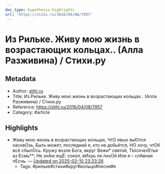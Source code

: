 ```yaml
---
doc_type: hypothesis-highlights
url: 'https://stihi.ru/2016/04/08/7957'
---
```

# Из Рильке. Живу мою жизнь в возрастающих кольцах.. (Алла Разживина) / Стихи.ру

## Metadata
- Author: [stihi.ru]()
- Title: Из Рильке. Живу мою жизнь в возрастающих кольцах.. (Алла Разживина) / Стихи.ру
- Reference: https://stihi.ru/2016/04/08/7957
- Category: #article

## Highlights
- Живу мою жизнь в возрастающих кольцах, ЧтО явью вьЮтся насквОзь, Быть может, последний я, кто не добьётся, НО хочу, чтОб всё сбылОсь. Кружу возле Бога, вкруг Вежи* святой, ТЫсячелЕтья аз Есмь**; Не знАю ещЁ: сокол, вИхрь ли лихОй Или я – слАвная пЕснь. — [Updated on 2025-02-10 23:23:26](https://hyp.is/4lw_3ufsEe-mc6-muMPm0Q/stihi.ru/2016/04/08/7957)
   - Tags: #рильке#стихи#круг#кольцо#песня#я
